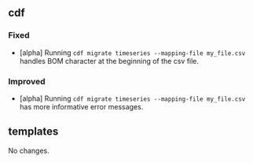 ## cdf 

### Fixed

- [alpha] Running `cdf migrate timeseries --mapping-file my_file.csv`
handles BOM character at the beginning of the csv file.

### Improved

- [alpha] Running `cdf migrate timeseries --mapping-file my_file.csv`
has more informative error messages.

## templates

No changes.